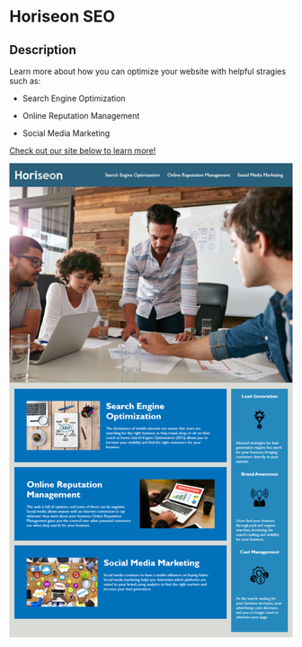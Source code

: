 # Horiseon SEO

## Description
Learn more about how you can optimize your website with helpful stragies such as:

- Search Engine Optimization

- Online Reputation Management

- Social Media Marketing

[Check out our site below to learn more!](https://opeezy.github.io/horiseon-seo/)

![horiseon main page](Assets/01-html-css-git-homework-demo.png)


